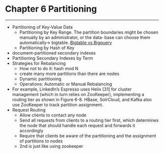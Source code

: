 # Chapter 6 Partitioning
---
* Partitioning of Key-Value Data
  * Partitioning by Key Range. The partition boundaries might be chosen manually by an administrator, or the data‐ base can choose them automatically-> bigtable. [Bigtable vs Bigquery](https://stackoverflow.com/questions/39919815/whats-the-difference-between-bigquery-and-bigtable) 
  * Partitioning by Hash of Key
* document-partitioned secondary indexes
* Partitioning Secondary Indexes by Term
* Strategies for Rebalancing
  * How not to do it: hash mod N
  * create many more partitions than there are nodes 
  * Dynamic partitioning
  * Operations: Automatic or Manual Rebalancing
* For example, LinkedIn’s Espresso uses Helix [31] for cluster management (which in turn relies on ZooKeeper), implementing a routing tier as shown in Figure 6-8. HBase, SolrCloud, and Kafka also use ZooKeeper to track partition assignment.
* Request Routing
  * Allow clients to contact any node
  * Send all requests from clients to a routing tier first, which determines the node that should handle each request and forwards it accordingly
  * Require that clients be aware of the partitioning and the assignment of partitions to nodes
  * 2nd is just like using zookeeper
